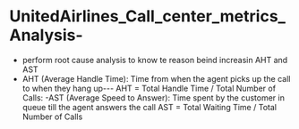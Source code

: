 # UnitedAirlines_Call_center_metrics_Analysis-
- perform root cause analysis to know te reason beind increasin AHT and AST
- AHT (Average Handle Time):
  Time from when the agent picks up the call to when they hang up--- AHT = Total Handle Time / Total Number of Calls:
-AST (Average Speed to Answer):
  Time spent by the customer in queue till the agent answers the call
    AST = Total Waiting Time / Total Number of Calls
  
